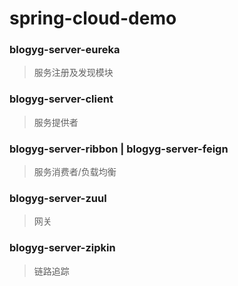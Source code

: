 # spring-cloud-demo

### blogyg-server-eureka
> 服务注册及发现模块
### blogyg-server-client
> 服务提供者
### blogyg-server-ribbon | blogyg-server-feign
> 服务消费者/负载均衡
### blogyg-server-zuul
> 网关
### blogyg-server-zipkin
> 链路追踪
